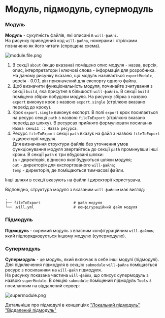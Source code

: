 # Модуль, підмодуль, супермодуль

### <a name="module"></a> Модуль 
**Модуль** - сукупність файлів, які описані в `will-файлi`.  
На рисунку приведений код `will-файла`, номерами і стрілками позначено як його читати (спрощена схема).  

![module.file.png](./Images/module.file.png)

1. В секції `about` (якщо вказана) поміщено опис модуля - назва, версія, опис, інтерпретатори і ключові слова - інформація для розробника. На даному рисунку вказано, що модуль називається `exportModule`, версія - 0.0.1, він призначений для експорту одного файла.   
2. Щоб визначити функціональність модуля, починайте зчитування з секції `build`, яка присутня в більшості `will-файлiв`. В секції `build` поміщено збірки побудови модуля. На рисунку збірка з назвою `export` виконує крок з назвою `export.single` (стрілкою вказано перехід до кроку).  
3. Крок `export.single` виконує експорт. В полі `export` крок посилається на ресурс секції `path` з назвою `fileToExport` (стрілкою вказано перехід до шляху). В ресурсах прийнято формулювати посилання `Назва секції :: Назва ресурса`.
4. Ресурс `fileToExport` секції `path` вказує на файл з назвою `fileToExport` в директорії модуля.   
Для визначення структури файлів без уточнення умов функціонування модуля звертайтесь до секції `path` проминувши інші кроки. В секції `path` є три вбудовані шляхи:  
`in` - директорія, відносно якої будуються шляхи модуля;  
`out` - директорія для експортованого `will-файла`;  
`temp` - директорія, де поміщаються тимчасові файли.  

Інші шляхи в секції вказують на файли і директорії користувача.  

Відповідно, структура модуля з вказаним `will-файлом` має вигляд:  

```
.  
├── fileToExport               # файл модуля
└── .will.yml                  # конфігураційний файл модуля

``` 

### <a name="submodule"></a> Підмодуль  
**Підмодуль** - окремий модуль з власним конфігураційним `will-файлом`, який підпорядковується іншому модулю (супермодулю). 

### <a name="supermodule"></a> Супермодуль
**Супермодуль** - це модуль, який включає в себе інші модулі (підмодулі).  
Для підключення підмодуля в секцію `submodule` `will-файлa` поміщається ресурс з посиланням на `will-файл` підмодуля.  
На рисунку показана частина `will-файла`, що описує супермодуль з назвою `superModule`. В секцію `submodule` поміщений підмодуль `Tools` з посиланням на віддалений сервер: 

![supermodule.png](./Images/supermodule.png)

Детальніше про підмодулі в концепціях ["Локальний підмодуль"](LocalAndRemoteSubmodules.md#local-submodule) ["Віддалений підмодуль"](LocalAndRemoteSubmodules.md#remote-submodule)
